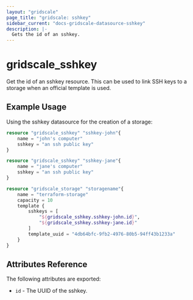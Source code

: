 ```yaml
---
layout: "gridscale"
page_title: "gridscale: sshkey"
sidebar_current: "docs-gridscale-datasource-sshkey"
description: |-
  Gets the id of an sshkey.
---
```


# gridscale_sshkey

Get the id of an sshkey resource. This can be used to link SSH keys to a storage when an official template is used.

## Example Usage

Using the sshkey datasource for the creation of a storage:

```terraform
resource "gridscale_sshkey" "sshkey-john"{
	name = "john's computer"
	sshkey = "an ssh public key"
}

resource "gridscale_sshkey" "sshkey-jane"{
	name = "jane's computer"
	sshkey = "an ssh public key"
}

resource "gridscale_storage" "storagename"{
	name = "terraform-storage"
	capacity = 10
	template {
		sshkeys = [
		    "${gridscale_sshkey.sshkey-john.id}",
		    "${gridscale_sshkey.sshkey-jane.id}"
		]
		template_uuid = "4db64bfc-9fb2-4976-80b5-94ff43b1233a"
	}
}
```

## Attributes Reference

The following attributes are exported:

* `id` - The UUID of the sshkey.
